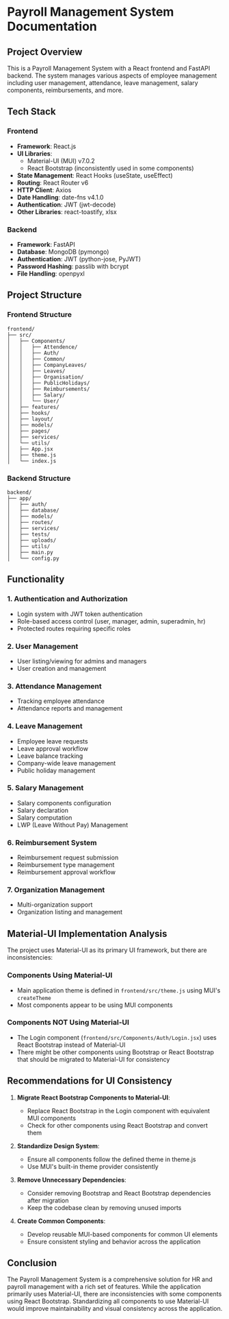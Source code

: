 # Payroll Management System Documentation

## Project Overview
This is a Payroll Management System with a React frontend and FastAPI backend. The system manages various aspects of employee management including user management, attendance, leave management, salary components, reimbursements, and more.

## Tech Stack

### Frontend
- **Framework**: React.js
- **UI Libraries**: 
  - Material-UI (MUI) v7.0.2
  - React Bootstrap (inconsistently used in some components)
- **State Management**: React Hooks (useState, useEffect)
- **Routing**: React Router v6
- **HTTP Client**: Axios
- **Date Handling**: date-fns v4.1.0
- **Authentication**: JWT (jwt-decode)
- **Other Libraries**: react-toastify, xlsx

### Backend
- **Framework**: FastAPI
- **Database**: MongoDB (pymongo)
- **Authentication**: JWT (python-jose, PyJWT)
- **Password Hashing**: passlib with bcrypt
- **File Handling**: openpyxl

## Project Structure

### Frontend Structure
```
frontend/
├── src/
│   ├── Components/
│   │   ├── Attendence/
│   │   ├── Auth/
│   │   ├── Common/
│   │   ├── CompanyLeaves/
│   │   ├── Leaves/
│   │   ├── Organisation/
│   │   ├── PublicHolidays/
│   │   ├── Reimbursements/
│   │   ├── Salary/
│   │   └── User/
│   ├── features/
│   ├── hooks/
│   ├── layout/
│   ├── models/
│   ├── pages/
│   ├── services/
│   └── utils/
│   ├── App.jsx
│   ├── theme.js
│   └── index.js
```

### Backend Structure
```
backend/
├── app/
│   ├── auth/
│   ├── database/
│   ├── models/
│   ├── routes/
│   ├── services/
│   ├── tests/
│   ├── uploads/
│   ├── utils/
│   ├── main.py
│   └── config.py
```

## Functionality

### 1. Authentication and Authorization
- Login system with JWT token authentication
- Role-based access control (user, manager, admin, superadmin, hr)
- Protected routes requiring specific roles

### 2. User Management
- User listing/viewing for admins and managers
- User creation and management

### 3. Attendance Management
- Tracking employee attendance
- Attendance reports and management

### 4. Leave Management
- Employee leave requests
- Leave approval workflow
- Leave balance tracking
- Company-wide leave management
- Public holiday management

### 5. Salary Management
- Salary components configuration
- Salary declaration
- Salary computation
- LWP (Leave Without Pay) Management

### 6. Reimbursement System
- Reimbursement request submission
- Reimbursement type management
- Reimbursement approval workflow

### 7. Organization Management
- Multi-organization support
- Organization listing and management

## Material-UI Implementation Analysis

The project uses Material-UI as its primary UI framework, but there are inconsistencies:

### Components Using Material-UI
- Main application theme is defined in `frontend/src/theme.js` using MUI's `createTheme`
- Most components appear to be using MUI components

### Components NOT Using Material-UI
- The Login component (`frontend/src/Components/Auth/Login.jsx`) uses React Bootstrap instead of Material-UI
- There might be other components using Bootstrap or React Bootstrap that should be migrated to Material-UI for consistency

## Recommendations for UI Consistency

1. **Migrate React Bootstrap Components to Material-UI**:
   - Replace React Bootstrap in the Login component with equivalent MUI components
   - Check for other components using React Bootstrap and convert them

2. **Standardize Design System**:
   - Ensure all components follow the defined theme in theme.js
   - Use MUI's built-in theme provider consistently

3. **Remove Unnecessary Dependencies**:
   - Consider removing Bootstrap and React Bootstrap dependencies after migration
   - Keep the codebase clean by removing unused imports

4. **Create Common Components**:
   - Develop reusable MUI-based components for common UI elements
   - Ensure consistent styling and behavior across the application

## Conclusion
The Payroll Management System is a comprehensive solution for HR and payroll management with a rich set of features. While the application primarily uses Material-UI, there are inconsistencies with some components using React Bootstrap. Standardizing all components to use Material-UI would improve maintainability and visual consistency across the application. 